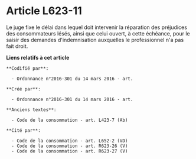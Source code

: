 # Article L623-11

Le juge fixe le délai dans lequel doit intervenir la réparation des préjudices des consommateurs lésés, ainsi que celui
ouvert, à cette échéance, pour le saisir des demandes d'indemnisation auxquelles le professionnel n'a pas fait droit.

**Liens relatifs à cet article**

	**Codifié par**:

	  - Ordonnance n°2016-301 du 14 mars 2016 - art.

	**Créé par**:

	  - Ordonnance n°2016-301 du 14 mars 2016 - art.

	**Anciens textes**:

	  - Code de la consommation - art. L423-7 (Ab)

	**Cité par**:

	  - Code de la consommation - art. L652-2 (VD)
	  - Code de la consommation - art. R623-26 (V)
	  - Code de la consommation - art. R623-27 (V)

